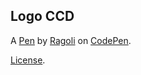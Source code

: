 Logo CCD
--------


A [Pen](https://codepen.io/Glucio/pen/yVOLvY) by [Ragoli](http://codepen.io/Glucio) on [CodePen](http://codepen.io/).

[License](https://codepen.io/Glucio/pen/yVOLvY/license).